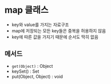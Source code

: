  map 클래스
=============
* key와 value를 가지는 자료구조
* map에 저장되는 모든 key들은 중복을 허용하지 않음
* key에 따른 값을 가지기 때문에 순서도 딱히 없음

메서드
-----------------
* <code>get(Object)</code> : Object
* keySet() : Set
* put(Object, Object) : void
